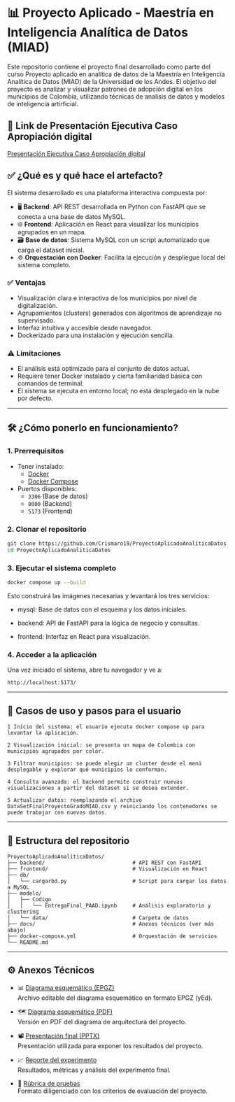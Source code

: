 # 📊 Proyecto Aplicado - Maestría en Inteligencia Analítica de Datos (MIAD)

Este repositorio contiene el proyecto final desarrollado como parte del curso Proyecto aplicado en analítica de datos de la Maestría en Inteligencia Analítica de Datos (MIAD) de la Universidad de los Andes. El objetivo del proyecto es analizar y visualizar patrones de adopción digital en los municipios de Colombia, utilizando técnicas de analisis de datos y modelos de inteligencia artirficial.

## 🏅 Link de Presentación Ejecutiva Caso Apropiación digital

[Presentación Ejecutiva Caso Apropiación digital](https://www.youtube.com/watch?v=OJITuIRtieI)


## ✅ ¿Qué es y qué hace el artefacto?

El sistema desarrollado es una plataforma interactiva compuesta por:

- 🖥️ **Backend**: API REST desarrollada en Python con FastAPI que se conecta a una base de datos MySQL.
- 🌐 **Frontend**: Aplicación en React para visualizar los municipios agrupados en un mapa.
- 🗃️ **Base de datos**: Sistema MySQL con un script automatizado que carga el dataset inicial.
- ⚙️ **Orquestación con Docker**: Facilita la ejecución y despliegue local del sistema completo.

### ✅ Ventajas

- Visualización clara e interactiva de los municipios por nivel de digitalización.
- Agrupamientos (clusters) generados con algoritmos de aprendizaje no supervisado.
- Interfaz intuitiva y accesible desde navegador.
- Dockerizado para una instalación y ejecución sencilla.

### ⚠️ Limitaciones

- El análisis está optimizado para el conjunto de datos actual.
- Requiere tener Docker instalado y cierta familiaridad básica con comandos de terminal.
- El sistema se ejecuta en entorno local; no está desplegado en la nube por defecto.

---

## 🛠️ ¿Cómo ponerlo en funcionamiento?

### 1. Prerrequisitos

- Tener instalado:
  - [Docker](https://www.docker.com/)
  - [Docker Compose](https://docs.docker.com/compose/)
- Puertos disponibles:
  - `3306` (Base de datos)
  - `8000` (Backend)
  - `5173` (Frontend)

### 2. Clonar el repositorio

```bash
git clone https://github.com/Crismaro19/ProyectoAplicadoAnaliticaDatos.git
cd ProyectoAplicadoAnaliticaDatos
```


### 3. Ejecutar el sistema completo

```bash
docker compose up --build
```

Esto construirá las imágenes necesarias y levantará los tres servicios:

  - mysql: Base de datos con el esquema y los datos iniciales.

  - backend: API de FastAPI para la lógica de negocio y consultas.

  - frontend: Interfaz en React para visualización.



### 4. Acceder a la aplicación

Una vez iniciado el sistema, abre tu navegador y ve a:
```
http://localhost:5173/
```
---

## 👤 Casos de uso y pasos para el usuario

    1 Inicio del sistema: el usuario ejecuta docker compose up para levantar la aplicación.

    2 Visualización inicial: se presenta un mapa de Colombia con municipios agrupados por color.

    3 Filtrar municipios: se puede elegir un cluster desde el menú desplegable y explorar qué municipios lo conforman.

    4 Consulta avanzada: el backend permite construir nuevas visualizaciones a partir del dataset si se desea extender.

    5 Actualizar datos: reemplazando el archivo DataSetFinalProyectoGradoMIAD.csv y reiniciando los contenedores se puede trabajar con nuevos datos.

---

## 📁 Estructura del repositorio
```
ProyectoAplicadoAnaliticaDatos/
├── backend/                            # API REST con FastAPI
├── frontend/                           # Visualización en React
├── db/
│   └── cargarbd.py                     # Script para cargar los datos a MySQL
├── modelo/
│   ├── Codigo
│   │   └── EntregaFinal_PAAD.ipynb     # Análisis exploratorio y clustering
│   └── data/                           # Carpeta de datos
├── docs/                               # Anexos técnicos (ver más abajo)
├── docker-compose.yml                  # Orquestación de servicios
└── README.md
```
---

## ⚙️ Anexos Técnicos

- 📊 [Diagrama esquemático (EPGZ)](docs/DiagramaEsquematicoPAAD.epgz)  
  Archivo editable del diagrama esquemático en formato EPGZ (yEd).

- 🗺️ [Diagrama esquemático (PDF)](docs/DiagramaEsquematicoPAAD.pdf)  
  Versión en PDF del diagrama de arquitectura del proyecto.

- 📽️ [Presentación final (PPTX)](docs/Proyecto_Final_Analitica_Datos_Grupo15_Apropiacion.pptx)  
  Presentación utilizada para exponer los resultados del proyecto.

- 📈 [Reporte del experimento](docs/Reporte_experimento.pdf)  
  Resultados, métricas y análisis del experimento final.

- 📝 [Rúbrica de pruebas](docs/Rubrica_pruebas.pdf)  
  Formato diligenciado con los criterios de evaluación del proyecto.


